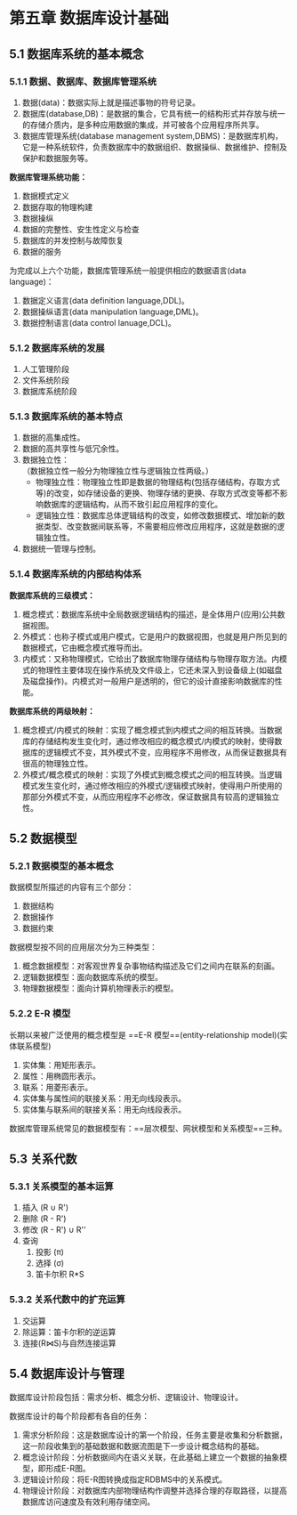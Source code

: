 # 第五章 数据库设计基础

## 5.1 数据库系统的基本概念
### 5.1.1 数据、数据库、数据库管理系统
1. 数据(data)：数据实际上就是描述事物的符号记录。
2. 数据库(database,DB)：是数据的集合，它具有统一的结构形式并存放与统一的存储介质内，是多种应用数据的集成，并可被各个应用程序所共享。
3. 数据库管理系统(database management system,DBMS)：是数据库机构，它是一种系统软件，负责数据库中的数据组织、数据操纵、数据维护、控制及保护和数据服务等。

**数据库管理系统功能：**

1. 数据模式定义
2. 数据存取的物理构建
3. 数据操纵
4. 数据的完整性、安生性定义与检查  
5. 数据库的并发控制与故障恢复  
6. 数据的服务

为完成以上六个功能，数据库管理系统一般提供相应的数据语言(data language)：

1. 数据定义语言(data definition language,DDL)。
2. 数据操纵语言(data manipulation language,DML)。
3. 数据控制语言(data control lanuage,DCL)。


### 5.1.2 数据库系统的发展
1. 人工管理阶段
2. 文件系统阶段
3. 数据库系统阶段

### 5.1.3 数据库系统的基本特点
1. 数据的高集成性。
2. 数据的高共享性与低冗余性。
3. 数据独立性：  
    （数据独立性一般分为物理独立性与逻辑独立性两级。）
    * 物理独立性：物理独立性即是数据的物理结构(包括存储结构，存取方式等)的改变，如存储设备的更换、物理存储的更换、存取方式改变等都不影响数据库的逻辑结构，从而不致引起应用程序的变化。
    * 逻辑独立性：数据库总体逻辑结构的改变，如修改数据模式、增加新的数据类型、改变数据间联系等，不需要相应修改应用程序，这就是数据的逻辑独立性。
4. 数据统一管理与控制。

### 5.1.4 数据库系统的内部结构体系

**数据库系统的三级模式：**
1. 概念模式：数据库系统中全局数据逻辑结构的描述，是全体用户(应用)公共数据视图。
2. 外模式：也称子模式或用户模式，它是用户的数据视图，也就是用户所见到的数据模式，它由概念模式推导而出。
3. 内模式：又称物理模式，它给出了数据库物理存储结构与物理存取方法。内模式的物理性主要体现在操作系统及文件级上，它还未深入到设备级上(如磁盘及磁盘操作)。内模式对一般用户是透明的，但它的设计直接影响数据库的性能。

**数据库系统的两级映射：**
1. 概念模式/内模式的映射：实现了概念模式到内模式之间的相互转换。当数据库的存储结构发生变化时，通过修改相应的概念模式/内模式的映射，使得数据库的逻辑模式不变，其外模式不变，应用程序不用修改，从而保证数据具有很高的物理独立性。
2. 外模式/概念模式的映射：实现了外模式到概念模式之间的相互转换。当逻辑模式发生变化时，通过修改相应的外模式/逻辑模式映射，使得用户所使用的那部分外模式不变，从而应用程序不必修改，保证数据具有较高的逻辑独立性。


## 5.2 数据模型

### 5.2.1 数据模型的基本概念
数据模型所描述的内容有三个部分：
1. 数据结构
2. 数据操作
3. 数据约束

数据模型按不同的应用层次分为三种类型：
1. 概念数据模型：对客观世界复杂事物结构描述及它们之间内在联系的刻画。
2. 逻辑数据模型：面向数据库系统的模型。
3. 物理数据模型：面向计算机物理表示的模型。



### 5.2.2 E-R 模型
长期以来被广泛使用的概念模型是 ==E-R 模型==(entity-relationship model)(实体联系模型)
1. 实体集：用矩形表示。
2. 属性：用椭圆形表示。
3. 联系：用菱形表示。
4. 实体集与属性间的联接关系：用无向线段表示。
5. 实体集与联系间的联接关系：用无向线段表示。


数据库管理系统常见的数据模型有：==层次模型、网状模型和关系模型==三种。

## 5.3 关系代数

### 5.3.1 关系模型的基本运算

1. 插入 (R ∪ R')
2. 删除 (R - R')
3. 修改 (R - R') ∪ R''
4. 查询
   1. 投影 (π)
   2. 选择 (σ)
   3. 笛卡尔积 R*S



### 5.3.2 关系代数中的扩充运算

1. 交运算
2. 除运算：笛卡尔积的逆运算
3. 连接(R⋈S)与自然连接运算



## 5.4 数据库设计与管理
数据库设计阶段包括：需求分析、概念分析、逻辑设计、物理设计。

数据库设计的每个阶段都有各自的任务：
1. 需求分析阶段：这是数据库设计的第一个阶段，任务主要是收集和分析数据，这一阶段收集到的基础数据和数据流图是下一步设计概念结构的基础。
2. 概念设计阶段：分析数据间内在语义关联，在此基础上建立一个数据的抽象模型，即形成E-R图。
3. 逻辑设计阶段：将E-R图转换成指定RDBMS中的关系模式。
4. 物理设计阶段：对数据库内部物理结构作调整并选择合理的存取路径，以提高数据库访问速度及有效利用存储空间。